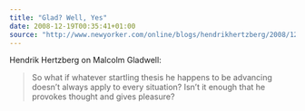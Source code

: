 ```yaml
---
title: "Glad? Well, Yes"
date: 2008-12-19T00:35:41+01:00
source: "http://www.newyorker.com/online/blogs/hendrikhertzberg/2008/12/glad-well-yes.html"
---
```


Hendrik Hertzberg on Malcolm Gladwell:

> So what if whatever startling thesis he happens to be advancing doesn’t always apply to every situation? Isn’t it enough that he provokes thought and gives pleasure?
